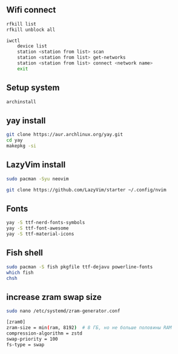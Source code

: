 ## Wifi connect
```bash 
rfkill list
rfkill unblock all

iwctl
    device list
    station <station from list> scan
    station <station from list> get-networks
    station <station from list> connect <network name>
    exit
```

## Setup system
```bash
archinstall
```

## yay install
```bash
git clone https://aur.archlinux.org/yay.git
cd yay
makepkg -si
```

## LazyVim install
```bash
sudo pacman -Syu neovim

git clone https://github.com/LazyVim/starter ~/.config/nvim
```

## Fonts
```bash
yay -S ttf-nerd-fonts-symbols
yay -S ttf-font-awesome
yay -S ttf-material-icons
```

## Fish shell
```bash
sudo pacman -S fish pkgfile ttf-dejavu powerline-fonts
which fish
chsh
```

## increase zram swap size
```bash
sudo nano /etc/systemd/zram-generator.conf

[zram0]
zram-size = min(ram, 8192)  # 8 ГБ, но не больше половины RAM
compression-algorithm = zstd
swap-priority = 100
fs-type = swap
```